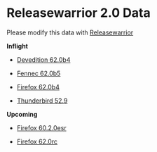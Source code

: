 

Releasewarrior 2.0 Data
=======================

Please modify this data with [Releasewarrior](https://github.com/mozilla-releng/releasewarrior-2.0)

**Inflight**

* [Devedition 62.0b4](/inflight/devedition/devedition-devedition-62.0b4.md)

* [Fennec 62.0b5](/inflight/fennec/fennec-beta-62.0b5.md)

* [Firefox 62.0b4](/inflight/firefox/firefox-beta-62.0b4.md)

* [Thunderbird 52.9](/inflight/thunderbird/thunderbird-release-52.9.md)

**Upcoming**

* [Firefox 60.2.0esr](/upcoming/firefox/firefox-esr60-60.2.0esr.md)

* [Firefox 62.0rc](/upcoming/firefox/firefox-release-rc-62.0rc.md)


